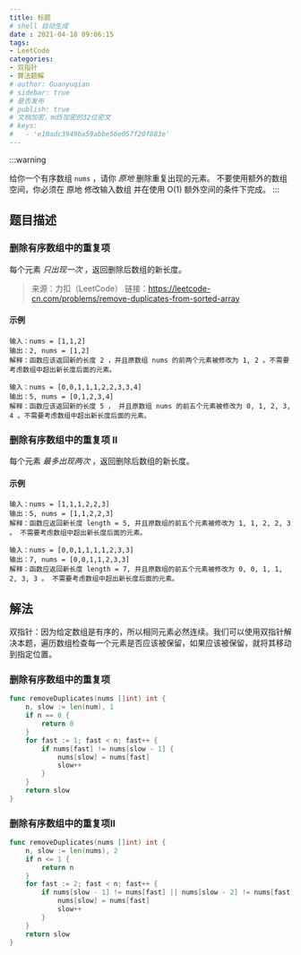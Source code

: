 ```yaml
---
title: 标题
# shell 自动生成
date : 2021-04-18 09:06:15
tags:
- LeetCode
categories:
- 双指针
- 算法题解
# author: Guanyuqian
# sidebar: true
# 是否发布
# publish: true
# 文档加密，md5加密的32位密文
# keys:
# 	- 'e10adc3949ba59abbe56e057f20f883e'
---
```


:::warning

给你一个有序数组 `nums` ，请你 *原地* 删除重复出现的元素。
不要使用额外的数组空间，你必须在 原地 修改输入数组 并在使用 O(1) 额外空间的条件下完成。
:::

<!-- more -->

## 题目描述

### 删除有序数组中的重复项

每个元素 *只出现一次* ，返回删除后数组的新长度。



> 来源：力扣（LeetCode）
> 链接：https://leetcode-cn.com/problems/remove-duplicates-from-sorted-array

#### 示例

```
输入：nums = [1,1,2]
输出：2, nums = [1,2]
解释：函数应该返回新的长度 2 ，并且原数组 nums 的前两个元素被修改为 1, 2 。不需要考虑数组中超出新长度后面的元素。

输入：nums = [0,0,1,1,1,2,2,3,3,4]
输出：5, nums = [0,1,2,3,4]
解释：函数应该返回新的长度 5 ， 并且原数组 nums 的前五个元素被修改为 0, 1, 2, 3, 4 。不需要考虑数组中超出新长度后面的元素。
```

### 删除有序数组中的重复项 Ⅱ
每个元素 *最多出现两次* ，返回删除后数组的新长度。

#### 示例
```
输入：nums = [1,1,1,2,2,3]
输出：5, nums = [1,1,2,2,3]
解释：函数应返回新长度 length = 5, 并且原数组的前五个元素被修改为 1, 1, 2, 2, 3 。 不需要考虑数组中超出新长度后面的元素。

输入：nums = [0,0,1,1,1,1,2,3,3]
输出：7, nums = [0,0,1,1,2,3,3]
解释：函数应返回新长度 length = 7, 并且原数组的前五个元素被修改为 0, 0, 1, 1, 2, 3, 3 。 不需要考虑数组中超出新长度后面的元素。
```

## 解法

双指针：因为给定数组是有序的，所以相同元素必然连续。我们可以使用双指针解决本题，遍历数组检查每一个元素是否应该被保留，如果应该被保留，就将其移动到指定位置。


### 删除有序数组中的重复项

```go
func removeDuplicates(nums []int) int {
    n, slow := len(num), 1
    if n == 0 {
        return 0
    }
    for fast := 1; fast < n; fast++ {
        if nums[fast] != nums[slow - 1] {
            nums[slow] = nums[fast]
            slow++
        }
    }
    return slow
}
```

### 删除有序数组中的重复项Ⅱ

```go
func removeDuplicates(nums []int) int {
    n, slow := len(nums), 2
    if n <= 1 {
        return n
    }
    for fast := 2; fast < n; fast++ {
        if nums[slow - 1] != nums[fast] || nums[slow - 2] != nums[fast] {
            nums[slow] = nums[fast]
            slow++
        }
    }
    return slow
}
```

